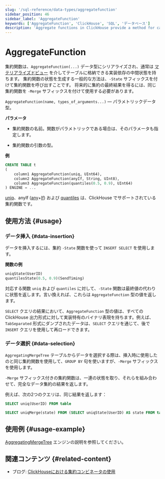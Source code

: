 ```yaml
---
slug: '/sql-reference/data-types/aggregatefunction'
sidebar_position: 46
sidebar_label: 'AggregateFunction'
keywords: ['AggregateFunction', 'ClickHouse', 'SQL', 'データベース']
description: 'Aggregate functions in ClickHouse provide a method for calculating and storing intermediate states.'
---
```



# AggregateFunction

集約関数は、`AggregateFunction(...)` データ型にシリアライズされ、通常は [マテリアライズドビュー](../../sql-reference/statements/create/view.md) を介してテーブルに格納できる実装依存の中間状態を持ちます。
集約関数の状態を生成する一般的な方法は、`-State` サフィックスを付けて集約関数を呼び出すことです。
将来的に集約の最終結果を得るには、同じ集約関数を `-Merge` サフィックスを付けて使用する必要があります。

`AggregateFunction(name, types_of_arguments...)` — パラメトリックデータ型。

**パラメータ**

- 集約関数の名前。関数がパラメトリックである場合は、そのパラメータも指定します。

- 集約関数の引数の型。

**例**

``` sql
CREATE TABLE t
(
    column1 AggregateFunction(uniq, UInt64),
    column2 AggregateFunction(anyIf, String, UInt8),
    column3 AggregateFunction(quantiles(0.5, 0.9), UInt64)
) ENGINE = ...
```

[uniq](/sql-reference/aggregate-functions/reference/uniq)、anyIf ([any](/sql-reference/aggregate-functions/reference/any)+[If](/sql-reference/aggregate-functions/combinators#-if)) および [quantiles](../../sql-reference/aggregate-functions/reference/quantiles.md#quantiles) は、ClickHouse でサポートされている集約関数です。

## 使用方法 {#usage}

### データ挿入 {#data-insertion}

データを挿入するには、集約 `-State` 関数を使って `INSERT SELECT` を使用します。

**関数の例**

``` sql
uniqState(UserID)
quantilesState(0.5, 0.9)(SendTiming)
```

対応する関数 `uniq` および `quantiles` に対して、`-State` 関数は最終値の代わりに状態を返します。言い換えれば、これらは `AggregateFunction` 型の値を返します。

`SELECT` クエリの結果において、`AggregateFunction` 型の値は、すべての ClickHouse 出力形式に対して実装特有のバイナリ表現を持ちます。例えば、`TabSeparated` 形式にダンプされたデータは、`SELECT` クエリを通じて、後で `INSERT` クエリを使用して再ロードできます。

### データ選択 {#data-selection}

`AggregatingMergeTree` テーブルからデータを選択する際は、挿入時に使用したのと同じ集約関数を使用して、`GROUP BY` 句を使いますが、`-Merge` サフィックスを使用します。

`-Merge` サフィックス付きの集約関数は、一連の状態を取り、それらを組み合わせて、完全なデータ集約の結果を返します。

例えば、次の2つのクエリは、同じ結果を返します：

``` sql
SELECT uniq(UserID) FROM table

SELECT uniqMerge(state) FROM (SELECT uniqState(UserID) AS state FROM table GROUP BY RegionID)
```

## 使用例 {#usage-example}

[AggregatingMergeTree](../../engines/table-engines/mergetree-family/aggregatingmergetree.md) エンジンの説明を参照してください。

## 関連コンテンツ {#related-content}

- ブログ: [ClickHouseにおける集約コンビネータの使用](https://clickhouse.com/blog/aggregate-functions-combinators-in-clickhouse-for-arrays-maps-and-states)
